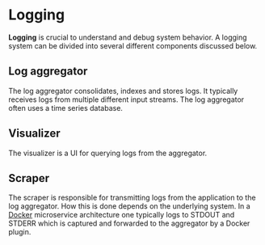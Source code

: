 # Logging

**Logging** is crucial to understand and debug system behavior. A logging system
can be divided into several different components discussed below.

## Log aggregator

The log aggregator consolidates, indexes and stores logs. It typically receives
logs from multiple different input streams. The log aggregator often uses a time
series database.

## Visualizer

The visualizer is a UI for querying logs from the aggregator.

## Scraper

The scraper is responsible for transmitting logs from the application to the log
aggregator. How this is done depends on the underlying system. In a
[Docker](../docker) microservice architecture one typically logs to STDOUT and
STDERR which is captured and forwarded to the aggregator by a Docker plugin.
